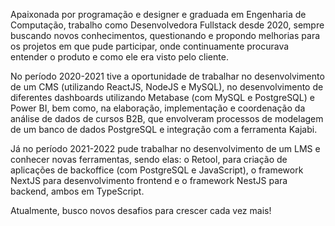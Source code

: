 Apaixonada por programação e designer e graduada em Engenharia de Computação, trabalho como Desenvolvedora Fullstack desde 2020, sempre buscando novos conhecimentos, questionando e propondo melhorias para os projetos em que pude participar, onde continuamente procurava entender o produto e como ele era visto pelo cliente.

No período 2020-2021 tive a oportunidade de trabalhar no desenvolvimento de um CMS (utilizando ReactJS, NodeJS e MySQL), no desenvolvimento de diferentes dashboards utilizando Metabase (com MySQL e PostgreSQL) e Power BI, bem como, na elaboração, implementação e coordenação da análise de dados de cursos B2B, que envolveram processos de modelagem de um banco de dados PostgreSQL e integração com a ferramenta Kajabi.

Já no período 2021-2022 pude trabalhar no desenvolvimento de um LMS e conhecer novas ferramentas, sendo elas: o Retool, para criação de aplicações de backoffice (com PostgreSQL e JavaScript), o framework NextJS para desenvolvimento frontend e o framework NestJS para backend, ambos em TypeScript.

Atualmente, busco novos desafios para crescer cada vez mais!
